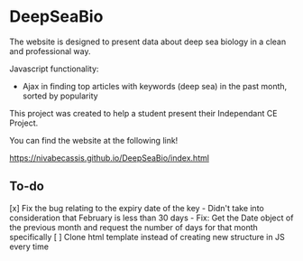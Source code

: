 # DeepSeaBio

The website is designed to present data about deep sea biology in a clean and professional way.

Javascript functionality:
- Ajax in finding top articles with keywords (deep sea) in the past month, sorted by popularity

This project was created to help a student present their Independant CE Project.

You can find the website at the following link!

https://nivabecassis.github.io/DeepSeaBio/index.html


## To-do

[x] Fix the bug relating to the expiry date of the key
    - Didn't take into consideration that February is less than 30 days
    - Fix: Get the Date object of the previous month and request the number of days for that month specifically
[ ] Clone html template instead of creating new structure in JS every time